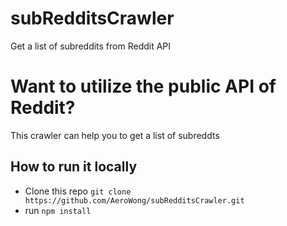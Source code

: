 # subRedditsCrawler
Get a list of subreddits from Reddit API

# Want to utilize the public API of Reddit?

This crawler can help you to get a list of subreddts

## How to run it locally
- Clone this repo `git clone https://github.com/AeroWong/subRedditsCrawler.git`
- run `npm install`